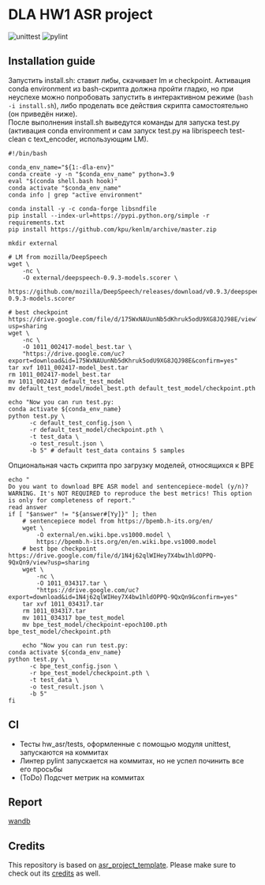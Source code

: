 # DLA HW1 ASR project

![unittest](https://github.com/danwallgun/dla-hw1-asr/actions/workflows/unittest.yml/badge.svg)
![pylint](https://github.com/danwallgun/dla-hw1-asr/actions/workflows/pylint.yml/badge.svg)

## Installation guide
Запустить install.sh: ставит либы, скачивает lm и checkpoint. Активация conda environment из bash-скрипта должна пройти гладко, но при неуспехе можно попробовать запустить в интерактивном режиме (`bash -i install.sh`), либо проделать все действия скрипта самостоятельно (он приведён ниже).  
После выполнения install.sh выведутся команды для запуска test.py (активация conda environment и сам запуск test.py на librispeech test-clean с text_encoder, использующим LM).
```shell
#!/bin/bash

conda_env_name="${1:-dla-env}"
conda create -y -n "$conda_env_name" python=3.9
eval "$(conda shell.bash hook)"
conda activate "$conda_env_name"
conda info | grep "active environment"

conda install -y -c conda-forge libsndfile
pip install --index-url=https://pypi.python.org/simple -r requirements.txt
pip install https://github.com/kpu/kenlm/archive/master.zip

mkdir external

# LM from mozilla/DeepSpeech
wget \
    -nc \
    -O external/deepspeech-0.9.3-models.scorer \
    https://github.com/mozilla/DeepSpeech/releases/download/v0.9.3/deepspeech-0.9.3-models.scorer

# best checkpoint https://drive.google.com/file/d/175WxNAUunNb5dKhruk5odU9XG8JQJ98E/view?usp=sharing
wget \
    -nc \
    -O 1011_002417-model_best.tar \
    "https://drive.google.com/uc?export=download&id=175WxNAUunNb5dKhruk5odU9XG8JQJ98E&confirm=yes"
tar xvf 1011_002417-model_best.tar
rm 1011_002417-model_best.tar
mv 1011_002417 default_test_model
mv default_test_model/model_best.pth default_test_model/checkpoint.pth

echo "Now you can run test.py:
conda activate ${conda_env_name}
python test.py \
      -c default_test_config.json \
      -r default_test_model/checkpoint.pth \
      -t test_data \
      -o test_result.json \
      -b 5" # default test_data contains 5 samples 
```
Опциональная часть скрипта про загрузку моделей, относящихся к BPE 
```shell
echo "
Do you want to download BPE ASR model and sentencepiece-model (y/n)?
WARNING. It's NOT REQUIRED to reproduce the best metrics! This option is only for completeness of report."
read answer
if [ "$answer" != "${answer#[Yy]}" ]; then 
    # sentencepiece model from https://bpemb.h-its.org/en/
    wget \
        -O external/en.wiki.bpe.vs1000.model \
        https://bpemb.h-its.org/en/en.wiki.bpe.vs1000.model
    # best bpe checkpoint https://drive.google.com/file/d/1N4j62qlWIHey7X4bw1hldOPPQ-9QxQn9/view?usp=sharing
    wget \
        -nc \
        -O 1011_034317.tar \
        "https://drive.google.com/uc?export=download&id=1N4j62qlWIHey7X4bw1hldOPPQ-9QxQn9&confirm=yes"
    tar xvf 1011_034317.tar
    rm 1011_034317.tar
    mv 1011_034317 bpe_test_model
    mv bpe_test_model/checkpoint-epoch100.pth bpe_test_model/checkpoint.pth

    echo "Now you can run test.py:
conda activate ${conda_env_name}
python test.py \
      -c bpe_test_config.json \
      -r bpe_test_model/checkpoint.pth \
      -t test_data \
      -o test_result.json \
      -b 5"
fi
```

## CI
- Тесты hw_asr/tests, оформленные с помощью модуля unittest, запускаются на коммитах
- Линтер pylint запускается на коммитах, но не успел починить все его просьбы
- (ToDo) Подсчет метрик на коммитах

## Report

[wandb](https://wandb.ai/danwallgun/asr_project/reports/DLA-HW1-ASR-Report--VmlldzoyODAxMjMz)


## Credits

This repository is based on [asr_project_template](https://github.com/WrathOfGrapes/asr_project_template).
Please make sure to check out its [credits](https://github.com/WrathOfGrapes/asr_project_template/#credits) as well.
